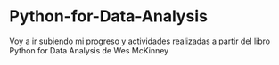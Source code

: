 # Python-for-Data-Analysis
Voy a ir subiendo mi progreso y actividades realizadas a partir del libro Python for Data Analysis de Wes McKinney
